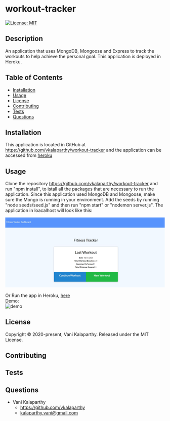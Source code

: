 # workout-tracker
[![License: MIT](https://img.shields.io/badge/License-MIT-yellow.svg)](https://opensource.org/licenses/MIT)
## Description
An application that uses MongoDB, Mongoose and Express to track the workouts to help achieve the personal goal. This application is deployed in Heroku.
## Table of Contents
* [Installation](#installation)
* [Usage](#usage)
* [License](#license)
* [Contributing](#contributing)
* [Tests](#tests)
* [Questions](#questions)
## Installation
This application is located in GitHub at https://github.com/vkalaparthy/workout-tracker and the application can be accessed from [heroku](https://vk-fitness-tracker.herokuapp.com/)
## Usage
Clone the repository https://github.com/vkalaparthy/workout-tracker and run "npm install", to istall all the packages that are necessary to run the application. Since this application used MongoDB and Mongoose, make sure the Mongo is running in your environment.  Add the seeds by running "node seeds/seed.js" and then run "npm start" or "nodemon server.js".  The application in loacalhost will look like this:  

![firstPage](./images/Capture.JPG)  

Or Run the app in Heroku, [here](https://vk-fitness-tracker.herokuapp.com/)  
Demo:  
![demo](./images/FitnessTracker.gif) 
## License
Copyright © 2020-present, Vani Kalaparthy. Released under the MIT License.
## Contributing
## Tests

## Questions
* Vani Kalaparthy
  * https://github.com/vkalaparthy
  * kalaparthy.vani@gmail.com
